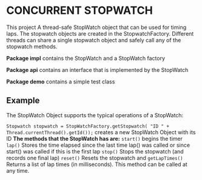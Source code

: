 CONCURRENT STOPWATCH
===

This project A thread-safe StopWatch object that can be used for timing laps.  The stopwatch
objects are created in the StopwatchFactory.  Different threads can
share a single stopwatch object and safely call any of the stopwatch methods.

**Package impl** contains the StopWatch and a StopWatch factory 

**Package api** contains an interface that is implemented by the StopWatch

**Package demo** contains a simple test class



Example
---
The StopWatch Object supports the typical operations of a StopWatch:

`Stopwatch stopwatch = StopWatchFactory.getStopwatch(
"ID " + Thread.currentThread().getId());` creates a new StopWatch Object with its ID
**The methods that the StopWatch has are:**
`start()` begins the timer
`lap()`   Stores the time elapsed since the last time lap() was called or since start() was called if 
this is the first lap
`stop()` Stops the stopwatch (and records one final lap)
`reset()` Resets the stopwatch
and `getLapTimes()` Returns a list of lap times (in milliseconds).  This method can be called at any time.


